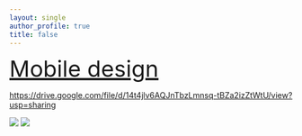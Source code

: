 ```yaml
---
layout: single
author_profile: true
title: false
---
```

<!--    [Mobile design](https://l77l77.github.io/blog/post-quote/) -->
   <h style="font-size:40px;"><a href="https://l77l77.github.io/blog/post-quote/">Mobile design</a></h>
   
   https://drive.google.com/file/d/14t4jlv6AQJnTbzLmnsq-tBZa2izZtWtU/view?usp=sharing
   
   <img src = "https://user-images.githubusercontent.com/1661078/136205737-f9e6a939-fefa-4fb3-b152-387ad25223e2.png"/>
   <img src = "https://user-images.githubusercontent.com/1661078/136205737-f9e6a939-fefa-4fb3-b152-387ad25223e2.png"/>


